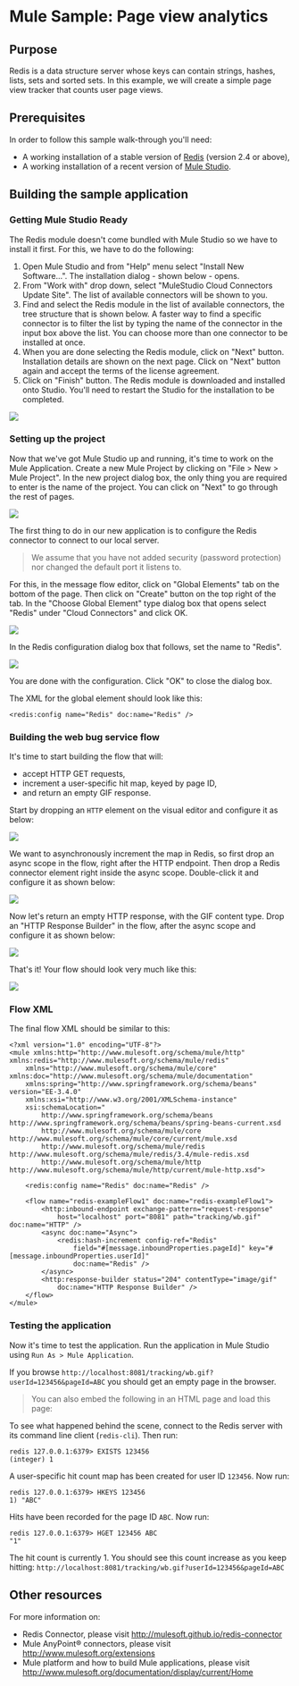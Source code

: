 # Mule Sample: Page view analytics

## Purpose

Redis is a data structure server whose keys can contain strings, hashes, lists, sets and sorted sets. 
In this example, we will create a simple page view tracker that counts user page views.

## Prerequisites

In order to follow this sample walk-through you'll need:

- A working installation of a stable version of [Redis](http://redis.io/download) (version 2.4 or above),
- A working installation of a recent version of [Mule Studio](http://www.mulesoft.org/download-mule-esb-community-edition).

## Building the sample application

### Getting Mule Studio Ready

The Redis module doesn't come bundled with Mule Studio so we have to install it first.
For this, we have to do the following:

1. Open Mule Studio and from "Help" menu select "Install New Software...". The installation dialog - shown below - opens.
2. From "Work with" drop down, select "MuleStudio Cloud Connectors Update Site". The list of available connectors will be shown to you.
3. Find and select the Redis module in the list of available connectors, the tree structure that is shown below.
A faster way to find a specific connector is to filter the list by typing the name of the connector in the input box above the list.
You can choose more than one connector to be installed at once.
4. When you are done selecting the Redis module, click on "Next" button.
Installation details are shown on the next page.
Click on "Next" button again and accept the terms of the license agreement.
5. Click on "Finish" button. The Redis module is downloaded and installed onto Studio.
You'll need to restart the Studio for the installation to be completed.

![](images/studio-install-connector.png)


### Setting up the project

Now that we've got Mule Studio up and running, it's time to work on the Mule Application.
Create a new Mule Project by clicking on "File > New > Mule Project".
In the new project dialog box, the only thing you are required to enter is the name of the project.
You can click on "Next" to go through the rest of pages.

![](images/studio-new-project.png)

The first thing to do in our new application is to configure the Redis connector to connect to our local server.

> We assume that you have not added security (password protection) nor changed the default port it listens to.

For this, in the message flow editor, click on "Global Elements" tab on the bottom of the page.
Then click on "Create" button on the top right of the tab.
In the "Choose Global Element" type dialog box that opens select "Redis" under "Cloud Connectors" and click OK.

![](images/studio-global-redis.png)

In the Redis configuration dialog box that follows, set the name to "Redis". 

![](images/studio-global-redis-config.png)

You are done with the configuration. Click "OK" to close the dialog box.

The XML for the global element should look like this:

    <redis:config name="Redis" doc:name="Redis" />


### Building the web bug service flow

It's time to start building the flow that will:
- accept HTTP GET requests,
- increment a user-specific hit map, keyed by page ID,
- and return an empty GIF response.

Start by dropping an `HTTP` element on the visual editor and configure it as below:

![](images/studio-http-endpoint.png)

We want to asynchronously increment the map in Redis, so first drop an async scope in the flow, right after the HTTP endpoint.
Then drop a Redis connector element right inside the async scope.
Double-click it and configure it as shown below:

![](images/studio-redis-hashinc.png)

Now let's return an empty HTTP response, with the GIF content type.
Drop an "HTTP Response Builder" in the flow, after the async scope and configure it as shown below:

![](images/studio-http-rb.png)

That's it! Your flow should look very much like this:

![](images/studio-full-flow.png)


### Flow XML

The final flow XML should be similar to this:

    <?xml version="1.0" encoding="UTF-8"?>
    <mule xmlns:http="http://www.mulesoft.org/schema/mule/http" xmlns:redis="http://www.mulesoft.org/schema/mule/redis"
        xmlns="http://www.mulesoft.org/schema/mule/core" xmlns:doc="http://www.mulesoft.org/schema/mule/documentation"
        xmlns:spring="http://www.springframework.org/schema/beans" version="EE-3.4.0"
        xmlns:xsi="http://www.w3.org/2001/XMLSchema-instance"
        xsi:schemaLocation="
            http://www.springframework.org/schema/beans http://www.springframework.org/schema/beans/spring-beans-current.xsd
            http://www.mulesoft.org/schema/mule/core http://www.mulesoft.org/schema/mule/core/current/mule.xsd
            http://www.mulesoft.org/schema/mule/redis http://www.mulesoft.org/schema/mule/redis/3.4/mule-redis.xsd
            http://www.mulesoft.org/schema/mule/http http://www.mulesoft.org/schema/mule/http/current/mule-http.xsd">
    
        <redis:config name="Redis" doc:name="Redis" />
    
        <flow name="redis-exampleFlow1" doc:name="redis-exampleFlow1">
            <http:inbound-endpoint exchange-pattern="request-response"
                host="localhost" port="8081" path="tracking/wb.gif" doc:name="HTTP" />
            <async doc:name="Async">
                <redis:hash-increment config-ref="Redis"
                    field="#[message.inboundProperties.pageId]" key="#[message.inboundProperties.userId]"
                    doc:name="Redis" />
            </async>
            <http:response-builder status="204" contentType="image/gif"
                doc:name="HTTP Response Builder" />
        </flow>
    </mule>


### Testing the application

Now it's time to test the application.
Run the application in Mule Studio using `Run As > Mule Application`.

If you browse `http://localhost:8081/tracking/wb.gif?userId=123456&pageId=ABC` you should get an empty page in the browser.

> You can also embed the following in an HTML page and load this page:
>     <img width="0" height="0" src="http://localhost:8081/tracking/wb.gif?userId=123456&pageId=ABC" />

To see what happened behind the scene, connect to the Redis server with its command line client (`redis-cli`).
Then run:

    redis 127.0.0.1:6379> EXISTS 123456
    (integer) 1

A user-specific hit count map has been created for user ID `123456`.
Now run:

    redis 127.0.0.1:6379> HKEYS 123456
    1) "ABC"

Hits have been recorded for the page ID `ABC`.
Now run:

    redis 127.0.0.1:6379> HGET 123456 ABC
    "1"

The hit count is currently 1.
You should see this count increase as you keep hitting: `http://localhost:8081/tracking/wb.gif?userId=123456&pageId=ABC`

## Other resources

For more information on:

- Redis Connector, please visit http://mulesoft.github.io/redis-connector
- Mule AnyPoint® connectors, please visit http://www.mulesoft.org/extensions
- Mule platform and how to build Mule applications, please visit  http://www.mulesoft.org/documentation/display/current/Home
